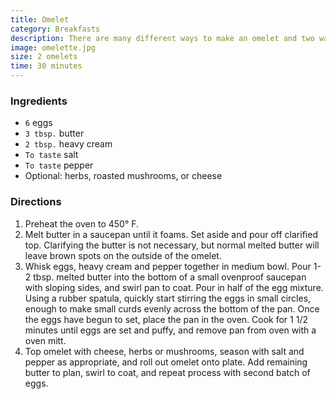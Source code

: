 ```yaml
---
title: Omelet
category: Breakfasts
description: There are many different ways to make an omelet and two ways to spell it. This way, taken from a recipe by Tyler Florence, makes it easy to get a nice, fluffy specimen. The spelling of omelet vs. omelette comes out to a tie–evidently the latter is more common in Britain.
image: omelette.jpg
size: 2 omelets
time: 30 minutes
---
```


### Ingredients

* `6` eggs
* `3 tbsp.` butter
* `2 tbsp.` heavy cream
* `To taste` salt
* `To taste` pepper
* Optional: herbs, roasted mushrooms, or cheese

### Directions

1. Preheat the oven to 450° F.
2. Melt butter in a saucepan until it foams. Set aside and pour off clarified top. Clarifying the butter is not necessary, but normal melted butter will leave brown spots on the outside of the omelet.
3. Whisk eggs, heavy cream and pepper together in medium bowl. Pour 1-2 tbsp. melted butter into the bottom of a small ovenproof saucepan with sloping sides, and swirl pan to coat. Pour in half of the egg mixture. Using a rubber spatula, quickly start stirring the eggs in small circles, enough to make small curds evenly across the bottom of the pan. Once the eggs have begun to set, place the pan in the oven. Cook for 1 1/2 minutes until eggs are set and puffy, and remove pan from oven with a oven mitt.
4. Top omelet with cheese, herbs or mushrooms, season with salt and pepper as appropriate, and roll out omelet onto plate. Add remaining butter to plan, swirl to coat, and repeat process with second batch of eggs.